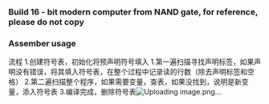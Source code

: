 ### Build 16 - bit modern computer from NAND gate, for reference, please do not copy
### Assember usage
流程
1.创建符号表，初始化将预声明符号填入
1.第一遍扫描寻找声明标签，如果声明没有错误，将其填入符号表，在整个过程中记录读的行数（除去声明标签和空格）
2.第二遍扫描整个程序，如果需要变量，查表，如果没找到，说明是新变量，添入符号表
3.编译完成，删除符号表![Uploading image.png…]()

